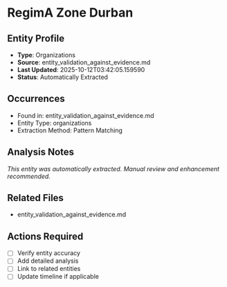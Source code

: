 # RegimA Zone Durban

## Entity Profile
- **Type**: Organizations
- **Source**: entity_validation_against_evidence.md
- **Last Updated**: 2025-10-12T03:42:05.159590
- **Status**: Automatically Extracted

## Occurrences
- Found in: entity_validation_against_evidence.md
- Entity Type: organizations
- Extraction Method: Pattern Matching

## Analysis Notes
*This entity was automatically extracted. Manual review and enhancement recommended.*

## Related Files
- entity_validation_against_evidence.md

## Actions Required
- [ ] Verify entity accuracy
- [ ] Add detailed analysis
- [ ] Link to related entities
- [ ] Update timeline if applicable
